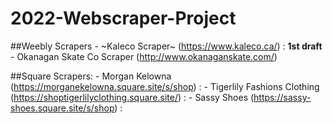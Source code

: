 # 2022-Webscraper-Project
  ##Weebly Scrapers
    - ~Kaleco Scraper~ (https://www.kaleco.ca/) : **1st draft**
    - Okanagan Skate Co Scraper (http://www.okanaganskate.com/)
    
  ##Square Scrapers:
    - Morgan Kelowna (https://morganekelowna.square.site/s/shop) : 
    - Tigerlily Fashions Clothing (https://shoptigerlilyclothing.square.site/) :
    - Sassy Shoes (https://sassy-shoes.square.site/s/shop) : 
